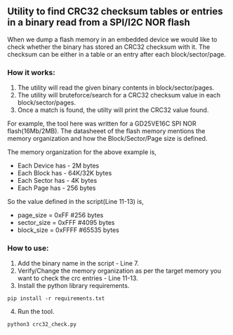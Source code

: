 
## Utility to find CRC32 checksum tables or entries in a binary read from a SPI/I2C NOR flash 

When we dump a flash memory in an embedded device we would like to check whether the binary has stored an CRC32 checksum with it. The checksum can be either in a table or an entry after each block/sector/page. 

### How it works:

1. The utility will read the given binary contents in block/sector/pages.
2. The utility will bruteforce/search for a CRC32 checksum value in each block/sector/pages. 
3. Once a match is found, the utilty will print the CRC32 value found. 

For example, the tool here was written for a GD25VE16C SPI NOR flash(16Mb/2MB). The datasheeet of the flash memory mentions the memory organization and how the Block/Sector/Page size is defined.

The memory organization for the above example is,

* Each Device has - 2M bytes
* Each Block has - 64K/32K bytes
* Each Sector has - 4K bytes
* Each Page has - 256 bytes

So the value defined in the script(Line 11-13) is, 

* page_size = 0xFF  #256 bytes
* sector_size = 0xFFF  #4095 bytes
* block_size = 0xFFFF  #65535 bytes

### How to use:

1. Add the binary name in the script - Line 7. 
2. Verify/Change the memory organization as per the target memory you want to check the crc entries - Line 11-13. 
3. Install the python library requirements.
``` 
pip install -r requirements.txt 
```

4. Run the tool. 
``` 
python3 crc32_check.py
```

